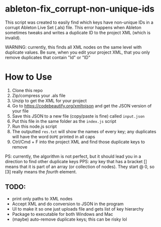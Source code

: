 # ableton-fix_corrupt-non-unique-ids
This script was created to easily find which keys have non-unique IDs in a corrupt Ableton Live Set (.als) file. This error happens when Ableton sometimes tweaks and writes a duplicate ID to the project XML (which is invalid).

WARNING: currently, this finds all XML nodes on the same level with duplicate values. Be sure, when you edit your project XML, that you only remove duplicates that contain "Id" or "ID"

# How to Use
1. Clone this repo
2. Zip/compress your .als file
3. Unzip to get the XML for your project
4. Go to https://codebeautify.org/xmltojson and get the JSON version of your file
5. Save this JSON to a new file (copy/paste is fine) called `input.json`
6. Put this file in the same folder as the `index.js` script
7. Run this node.js script
8. The outputted `res.txt` will show the names of every key; any duplicates will have the word `DUPE` printed in all caps
9. Ctrl/Cmd + F into the project XML and find those duplicate keys to remove

PS: currently, the algorithm is not perfect, but it should lead you in a direction to find other duplicate keys
PPS: any key that has a bracket [] means that it is part of an array (or collection of nodes). They start @ 0, so \[3\] really means the *fourth* element.

## TODO:
- print only paths to XML nodes
- Accept XML and do conversion to JSON in the program
- UI to make it so one just uploads file and gets list of key hierarchy
- Package to executable for both Windows and Mac
- (maybe) auto-remove duplicate keys; this can be risky lol

